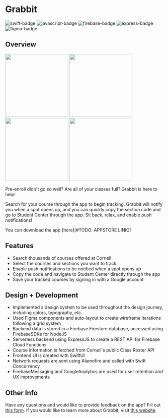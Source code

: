 # Grabbit

![swift-badge](https://img.shields.io/badge/Swift-FA7343?style=for-the-badge&logo=swift&logoColor=white)
![javascript-badge](https://img.shields.io/badge/JavaScript-323330?style=for-the-badge&logo=javascript&logoColor=F7DF1E)
![firebase-badge](https://img.shields.io/badge/firebase-ffca28?style=for-the-badge&logo=firebase&logoColor=black)
![express-badge](https://img.shields.io/badge/Express.js-000000?style=for-the-badge&logo=express&logoColor=white)
![figma-badge](https://img.shields.io/badge/Figma-F24E1E?style=for-the-badge&logo=figma&logoColor=white)

## Overview
<img src="https://github.com/vinnie4k/Grabbit/assets/75594943/ad8a6dc3-081a-4a90-ae2e-cba01525f939" width="200px" height="auto">
<img src="https://github.com/vinnie4k/Grabbit/assets/75594943/3fe344e8-d508-43b7-b84a-5c8a6b7c6ab3" width="200px" height="auto">
<img src="https://github.com/vinnie4k/Grabbit/assets/75594943/7ce5d194-5546-492e-b943-e6aeb17549b5" width="200px" height="auto">
<img src="https://github.com/vinnie4k/Grabbit/assets/75594943/d702ee56-1428-4c43-8a94-caaa36101268" width="200px" height="auto">

Pre-enroll didn't go so well? Are all of your classes full? Grabbit is here to help!

Search for your course through the app to begin tracking. Grabbit will notify you when a spot opens up, and you can quickly copy the section code and go to Student Center through the app. Sit back, relax, and enable push notifications!

You can download the app [here](#TODO: APPSTORE LINK)!

## Features
- Search thousands of courses offered at Cornell
- Select the courses and sections you want to track
- Enable push notifications to be notified when a spot opens up
- Copy the code and navigate to Student Center directly through the app
- Save your tracked courses by signing in with a Google account


## Design + Development
- Implemented a design system to be used throughout the design journey, including colors, typography, etc.
- Used Figma components and auto-layout to create wireframe iterations following a grid system
- Backend data is stored in a Firebase Firestore database, accessed using FirebaseSDKs for NodeJS
- Serverless backend using ExpressJS to create a REST API for Firebase Cloud Functions
- Course information is fetched from Cornell's public Class Roster API
- Frontend UI is created with SwiftUI
- Network requests are sent using Alamofire and called with Swift Concurrency
- FirebaseMessaging and GoogleAnalytics are used for user retention and UX improvements

## Other Info
Have any questions and would like to provide feedback on the app? Fill out [this form](https://forms.gle/ZZA9Afikkx8N5aZb7). If you would like to learn more about Grabbit, visit [this website](https://vinbui.me/work/grabbit).
